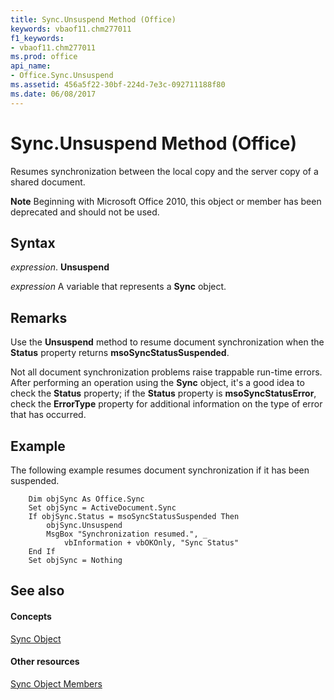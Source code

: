 ```yaml
---
title: Sync.Unsuspend Method (Office)
keywords: vbaof11.chm277011
f1_keywords:
- vbaof11.chm277011
ms.prod: office
api_name:
- Office.Sync.Unsuspend
ms.assetid: 456a5f22-30bf-224d-7e3c-092711188f80
ms.date: 06/08/2017
---
```



# Sync.Unsuspend Method (Office)

Resumes synchronization between the local copy and the server copy of a shared document.


 **Note**  Beginning with Microsoft Office 2010, this object or member has been deprecated and should not be used.


## Syntax

 _expression_. **Unsuspend**

 _expression_ A variable that represents a **Sync** object.


## Remarks

Use the **Unsuspend** method to resume document synchronization when the **Status** property returns **msoSyncStatusSuspended**.

Not all document synchronization problems raise trappable run-time errors. After performing an operation using the **Sync** object, it's a good idea to check the **Status** property; if the **Status** property is **msoSyncStatusError**, check the **ErrorType** property for additional information on the type of error that has occurred.


## Example

The following example resumes document synchronization if it has been suspended.


```
    Dim objSync As Office.Sync 
    Set objSync = ActiveDocument.Sync 
    If objSync.Status = msoSyncStatusSuspended Then 
        objSync.Unsuspend 
        MsgBox "Synchronization resumed.", _ 
            vbInformation + vbOKOnly, "Sync Status" 
    End If 
    Set objSync = Nothing 

```


## See also


#### Concepts


[Sync Object](sync-object-office.md)
#### Other resources


[Sync Object Members](sync-members-office.md)

